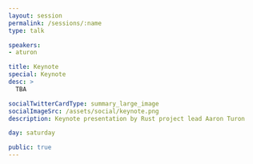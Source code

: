 ```yaml
---
layout: session
permalink: /sessions/:name
type: talk

speakers:
- aturon

title: Keynote
special: Keynote
desc: >
  TBA

socialTwitterCardType: summary_large_image
socialImageSrc: /assets/social/keynote.png
description: Keynote presentation by Rust project lead Aaron Turon

day: saturday

public: true
---
```


